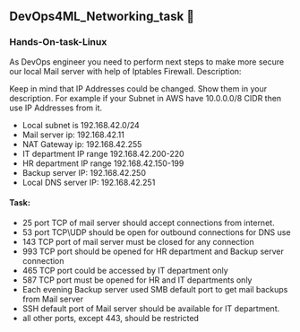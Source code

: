 ## DevOps4ML_Networking_task 🚀

### Hands-On-task-Linux

As DevOps engineer you need to perform next steps to make more secure our local Mail server with help of Iptables Firewall.
Description:

Keep in mind that IP Addresses could be changed. Show them in your description. For example if your Subnet in AWS have 10.0.0.0/8 CIDR then use IP Addresses from it.

- Local subnet is 192.168.42.0/24
- Mail server ip: 192.168.42.11
- NAT Gateway ip: 192.168.42.255
- IT department IP range 192.168.42.200-220
- HR department IP range 192.168.42.150-199
- Backup server IP: 192.168.42.250
- Local DNS server IP: 192.168.42.251
  
#### Task:
- 25 port TCP of mail server should accept connections from internet.
- 53 port TCP\UDP should be open for outbound connections for DNS use
- 143 TCP port of mail server must be closed for any connection
- 993 TCP port should be opened for HR department and Backup server connection
- 465 TCP port could be accessed by IT department only
- 587 TCP port must be opened for HR and IT departments only
- Each evening Backup server used SMB default port to get mail backups from Mail server
- SSH default port of Mail server should be available for IT department.
- all other ports, except 443, should be restricted
